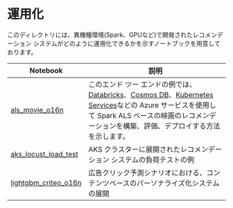 # 運用化

このディレクトリには、異機種環境(Spark、GPUなど)で開発されたレコメンデーション システムがどのように運用化できるかを示すノートブックを用意しております。

| Notebook | 説明 | 
| --- | --- | 
| [als_movie_o16n](als_movie_o16n.ipynb) | このエンド ツー エンドの例では、[Databricks](https://azure.microsoft.com/en-us/services/databricks/)、[Cosmos DB](https://docs.microsoft.com/en-us/azure/cosmos-db/introduction)、[Kubernetes Services](https://azure.microsoft.com/en-us/services/kubernetes-service/)などの Azure サービスを使用して Spark ALS ベースの映画のレコメンデーションを構築、評価、デプロイする方法を示します。|
| [aks_locust_load_test](aks_locust_load_test.ipynb) | AKS クラスターに展開されたレコメンデーション システムの負荷テストの例 | 
| [lightgbm_criteo_o16n](lightgbm_criteo_o16n.ipynb) | 広告クリック予測シナリオにおける、コンテンツベースのパーソナライズ化システムの展開 |
